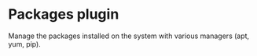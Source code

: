 # Packages plugin

Manage the packages installed on the system with various managers (apt, yum, pip).
